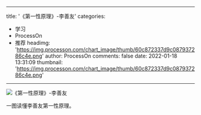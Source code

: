 
---
title: '《第一性原理》-李善友'
categories: 
 - 学习
 - ProcessOn
 - 推荐
headimg: 'https://img.processon.com/chart_image/thumb/60c872337d9c087937286c4e.png'
author: ProcessOn
comments: false
date: 2022-01-18 13:31:09
thumbnail: 'https://img.processon.com/chart_image/thumb/60c872337d9c087937286c4e.png'
---

<div>   
<img class="thumb" alt="《第一性原理》-李善友" src="https://img.processon.com/chart_image/thumb/60c872337d9c087937286c4e.png" referrerpolicy="no-referrer">
<p>一图读懂李善友第一性原理。</p>  
</div>
            